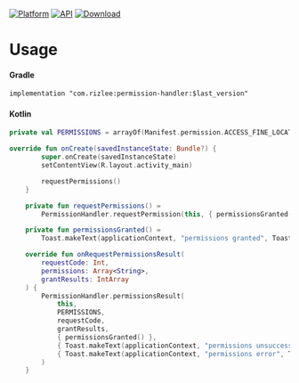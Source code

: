 [![Platform](https://img.shields.io/badge/platform-Android-yellow.svg)](https://www.android.com)
[![API](https://img.shields.io/badge/API-21%2B-brightgreen.svg?style=flat)](https://android-arsenal.com/api?level=21)
[ ![Download](https://api.bintray.com/packages/rizlee/permission-handler/permission-handler/images/download.svg?version=1.0.0) ](https://bintray.com/rizlee/permission-handler/permission-handler/1.0.0/link)
# Usage
#### Gradle
```xml
implementation "com.rizlee:permission-handler:$last_version"
```

#### Kotlin
```kotlin
private val PERMISSIONS = arrayOf(Manifest.permission.ACCESS_FINE_LOCATION)

override fun onCreate(savedInstanceState: Bundle?) {
        super.onCreate(savedInstanceState)
        setContentView(R.layout.activity_main)

        requestPermissions()
    }

    private fun requestPermissions() =
        PermissionHandler.requestPermission(this, { permissionsGranted() }, PERMISSIONS)

    private fun permissionsGranted() =
        Toast.makeText(applicationContext, "permissions granted", Toast.LENGTH_SHORT).show()

    override fun onRequestPermissionsResult(
        requestCode: Int,
        permissions: Array<String>,
        grantResults: IntArray
    ) {
        PermissionHandler.permissionsResult(
            this,
            PERMISSIONS,
            requestCode,
            grantResults,
            { permissionsGranted() },
            { Toast.makeText(applicationContext, "permissions unsuccess", Toast.LENGTH_SHORT).show() },
            { Toast.makeText(applicationContext, "permissions error", Toast.LENGTH_SHORT).show() }
        )
    }
```
